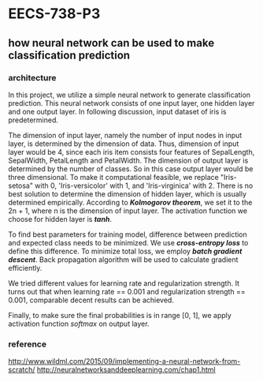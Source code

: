 # EECS-738-P3
## how neural network can be used to make classification prediction

### architecture

In this project, we utilize a simple neural network to generate classification prediction. This neural network consists of one input layer, one hidden layer and one output layer. In following discussion, input dataset of iris is predetermined.

The dimension of input layer, namely the number of input nodes in input layer, is determined by the dimension of data. Thus, dimension of input layer would be 4, since each iris item consists four features of SepalLength, SepalWidth, PetalLength and PetalWidth. The dimension of output layer is determined by the number of classes. So in this case output layer would be three dimensional. To make it computational feasible,  we replace "Iris-setosa" with 0, 'Iris-versicolor' with 1, and 'Iris-virginica' with 2. There is no best solution to determine the dimension of hidden layer, which is usually determined empirically. According to ***Kolmogorov theorem***, we set it to the 2n + 1, where n is the dimension of input layer. The activation function we choose for hidden layer is ***tanh***.

To find best parameters for training model, difference between prediction and expected class needs to be minimized. We use ***cross-entropy loss*** to define this difference. To minimize total loss, we employ ***batch gradient descent***. Back propagation algorithm will be used to calculate gradient efficiently.

We tried different values for learning rate and regularization strength. It turns out that when learning rate == 0.001 and regularization strength == 0.001, comparable decent results can be achieved.

Finally, to make sure the final probabilities is in range [0, 1], we apply activation function *softmax* on output layer.



### reference

http://www.wildml.com/2015/09/implementing-a-neural-network-from-scratch/
http://neuralnetworksanddeeplearning.com/chap1.html
